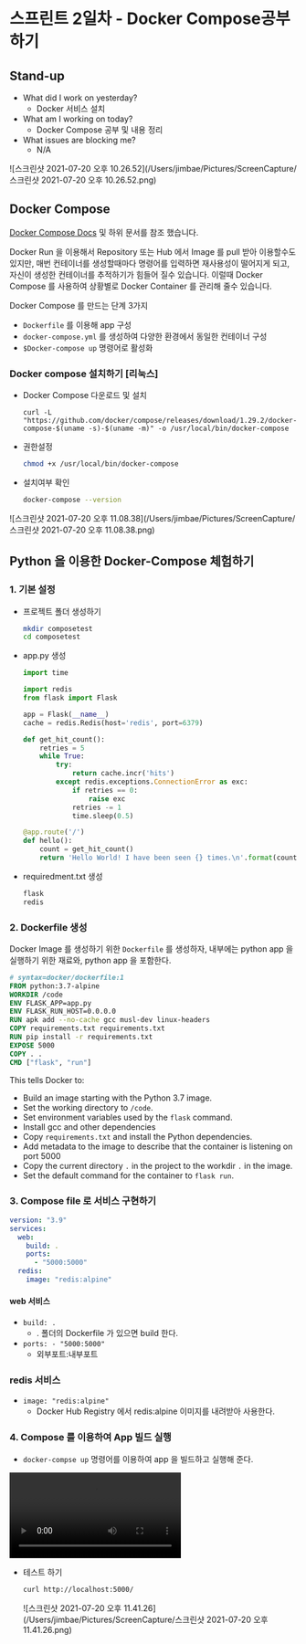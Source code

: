 # 스프린트 2일차 - Docker Compose공부하기

## Stand-up

- What did I work on yesterday?
  - Docker 서비스 설치
- What am I working on today?
  - Docker Compose 공부 및 내용 정리
- What issues are blocking me?
  - N/A

![스크린샷 2021-07-20 오후 10.26.52](/Users/jimbae/Pictures/ScreenCapture/스크린샷 2021-07-20 오후 10.26.52.png)



## Docker Compose

[Docker Compose Docs](https://docs.docker.com/compose/) 및 하위 문서를 참조 했습니다.

Docker Run 을 이용해서 Repository 또는 Hub 에서 Image 를 pull 받아 이용할수도 있지만, 매번 컨테이너를 생성할때마다 명령어를 입력하면 재사용성이 떨어지게 되고, 자신이 생성한 컨테이너를 추적하기가 힘들어 질수 있습니다. 이럴때 Docker Compose 를 사용하여 상황별로 Docker Container 를 관리해 줄수 있습니다.

Docker Compose 를 만드는 단계 3가지

* `Dockerfile` 를 이용해  app 구성
* `docker-compose.yml` 를 생성하여 다양한 환경에서 동일한 컨테이너 구성
* `$Docker-compose up` 명령어로 활성화



### Docker compose 설치하기 [리눅스]

* Docker Compose 다운로드 및 설치

  ```rbash
  curl -L "https://github.com/docker/compose/releases/download/1.29.2/docker-compose-$(uname -s)-$(uname -m)" -o /usr/local/bin/docker-compose
  ```

* 권한설정

  ```bash
  chmod +x /usr/local/bin/docker-compose
  ```

* 설치여부 확인

  ```bash
  docker-compose --version
  ```

![스크린샷 2021-07-20 오후 11.08.38](/Users/jimbae/Pictures/ScreenCapture/스크린샷 2021-07-20 오후 11.08.38.png)



## Python 을 이용한 Docker-Compose 체험하기

### 1. 기본 설정

* 프로젝트 폴더 생성하기

  ```bash
  mkdir composetest
  cd composetest
  ```

* app.py 생성

  ```python
  import time
  
  import redis
  from flask import Flask
  
  app = Flask(__name__)
  cache = redis.Redis(host='redis', port=6379)
  
  def get_hit_count():
      retries = 5
      while True:
          try:
              return cache.incr('hits')
          except redis.exceptions.ConnectionError as exc:
              if retries == 0:
                  raise exc
              retries -= 1
              time.sleep(0.5)
  
  @app.route('/')
  def hello():
      count = get_hit_count()
      return 'Hello World! I have been seen {} times.\n'.format(count)
  ```

* requiredment.txt 생성

  ```txt
  flask
  redis
  ```

  

### 2. Dockerfile 생성

Docker Image 를 생성하기 위한 `Dockerfile` 를 생성하자, 내부에는 python app 을 실행하기 위한 재료와, python app 을 포함한다.

```dockerfile
# syntax=docker/dockerfile:1
FROM python:3.7-alpine
WORKDIR /code
ENV FLASK_APP=app.py
ENV FLASK_RUN_HOST=0.0.0.0
RUN apk add --no-cache gcc musl-dev linux-headers
COPY requirements.txt requirements.txt
RUN pip install -r requirements.txt
EXPOSE 5000
COPY . .
CMD ["flask", "run"]
```

This tells Docker to:

- Build an image starting with the Python 3.7 image.
- Set the working directory to `/code`.
- Set environment variables used by the `flask` command.
- Install gcc and other dependencies
- Copy `requirements.txt` and install the Python dependencies.
- Add metadata to the image to describe that the container is listening on port 5000
- Copy the current directory `.` in the project to the workdir `.` in the image.
- Set the default command for the container to `flask run`.



### 3. Compose file 로 서비스 구현하기

```yaml
version: "3.9"
services:
  web:
    build: .
    ports:
      - "5000:5000"
  redis:
    image: "redis:alpine"
```

#### web 서비스

* `build: .` 
  * . 폴더의 Dockerfile 가 있으면 build 한다.
* `ports: - "5000:5000"`
  * 외부포트:내부포트

### redis 서비스

* `image: "redis:alpine"`
  * Docker Hub Registry 에서 redis:alpine 이미지를 내려받아 사용한다.



### 4. Compose 를 이용하여 App 빌드 실행

* `docker-compse up` 명령어를 이용하여 app 을 빌드하고 실행해 준다.

<video src="/Users/jimbae/Pictures/ScreenCapture/화면 기록 2021-07-20 오후 11.38.30.mov"></video>

* 테스트 하기

  ``` bash
  curl http://localhost:5000/ 
  ```

  ![스크린샷 2021-07-20 오후 11.41.26](/Users/jimbae/Pictures/ScreenCapture/스크린샷 2021-07-20 오후 11.41.26.png)

